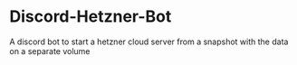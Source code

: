 # Discord-Hetzner-Bot
A discord bot to start a hetzner cloud server from a snapshot with the data on a separate volume
